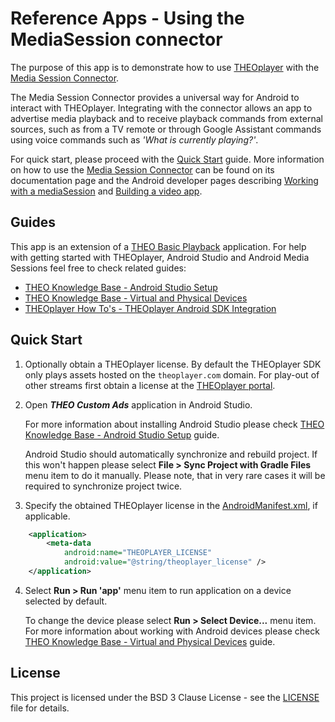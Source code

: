# Reference Apps - Using the MediaSession connector

The purpose of this app is to demonstrate how to use [THEOplayer] with the 
[Media Session Connector].

The Media Session Connector provides a universal way for Android to interact with THEOplayer.
Integrating with the connector allows an app to advertise media playback and to
receive playback commands from external sources, such as from a TV remote or through
Google Assistant commands using voice commands such as _'What is currently playing?'_.

For quick start, please proceed with the [Quick Start](#quick-start) guide. More information
on how to use the [Media Session Connector] can be found on its documentation page and
the Android developer pages describing [Working with a mediaSession] and [Building a video app].

## Guides

This app is an extension of a [THEO Basic Playback] application. For help with getting started with
THEOplayer, Android Studio and Android Media Sessions feel free to check related guides:

* [THEO Knowledge Base - Android Studio Setup]
* [THEO Knowledge Base - Virtual and Physical Devices]
* [THEOplayer How To's - THEOplayer Android SDK Integration]

## Quick Start

1. Optionally obtain a THEOplayer license. By default the THEOplayer SDK only plays assets hosted on 
the `theoplayer.com` domain. For play-out of other streams first obtain a license at the 
[THEOplayer portal](https://portal.theoplayer.com/).

2. Open _**THEO Custom Ads**_ application in Android Studio.

   For more information about installing Android Studio please check
   [THEO Knowledge Base - Android Studio Setup] guide.

   Android Studio should automatically synchronize and rebuild project. If this won't happen please
   select **File > Sync Project with Gradle Files** menu item to do it manually. Please note, that
   in very rare cases it will be required to synchronize project twice.

3. Specify the obtained THEOplayer license in the [AndroidManifest.xml](./app/src/main/AndroidManifest.xml),
if applicable.

```xml
    <application>
        <meta-data
            android:name="THEOPLAYER_LICENSE"
            android:value="@string/theoplayer_license" />
    </application>
```

4. Select **Run > Run 'app'** menu item to run application on a device selected by default.

   To change the device please select **Run > Select Device...** menu item. For more information
   about working with Android devices please check [THEO Knowledge Base - Virtual and Physical Devices]
   guide. 

## License

This project is licensed under the BSD 3 Clause License - see the [LICENSE] file for details.

[//]: # (Links and Guides reference)
[THEOplayer]: https://www.theoplayer.com/
[THEO Basic Playback]: ../Basic-Playback
[THEO Knowledge Base - Android Studio Setup]: ../Basic-Playback/guides/knowledgebase-android-studio-setup/README.md
[THEO Knowledge Base - Virtual and Physical Devices]: ../Basic-Playback/guides/knowledgebase-virtual-and-physical-devices/README.md
[THEOplayer How To's - THEOplayer Android SDK Integration]: ../Basic-Playback/guides/howto-theoplayer-android-sdk-integration/README.md
[Get Started with THEOplayer]: https://www.theoplayer.com/licensing
[Media Session Connector]: https://github.com/THEOplayer/android-connector/tree/main/mediasession/connectors
[Working With a MediaSession]: https://developer.android.com/guide/topics/media-apps/working-with-a-media-session
[Building a video app]: https://developer.android.com/guide/topics/media-apps/video-app/building-a-video-app

[//]: # (Project files reference)
[LICENSE]: LICENSE
